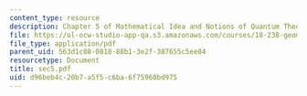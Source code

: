 ```yaml
---
content_type: resource
description: Chapter 5 of Mathematical Idea and Notions of Quantum Theory
file: https://ol-ocw-studio-app-qa.s3.amazonaws.com/courses/18-238-geometry-and-quantum-field-theory-fall-2002/d96beb4c20b7a5f5c6ba6f75960bd975_sec5.pdf
file_type: application/pdf
parent_uid: 563d1c08-0818-88b1-3e2f-387655c5ee84
resourcetype: Document
title: sec5.pdf
uid: d96beb4c-20b7-a5f5-c6ba-6f75960bd975
---
```

